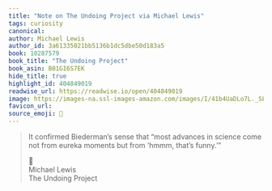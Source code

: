 ```yaml
---
title: "Note on The Undoing Project via Michael Lewis"
tags: curiosity
canonical: 
author: Michael Lewis
author_id: 3a61335021bb5136b1dc5dbe50d183a5
book: 10287579
book_title: "The Undoing Project"
book_asin: B01GI6S7EK
hide_title: true
highlight_id: 404849019
readwise_url: https://readwise.io/open/404849019
image: https://images-na.ssl-images-amazon.com/images/I/41b4UaDLo7L._SL200_.jpg
favicon_url: 
source_emoji: 📕
---
```


> It confirmed Biederman’s sense that “most advances in science come not from eureka moments but from ‘hmmm, that’s funny.’”
> <div class="quoteback-footer"><div class="quoteback-avatar"><span class="mini-emoji"> 📕</span></div><div class="quoteback-metadata"><div class="metadata-inner"><span style="display:none">FROM:</span><div aria-label="Michael Lewis" class="quoteback-author"> Michael Lewis</div><div aria-label="The Undoing Project" class="quoteback-title"> The Undoing Project</div></div></div></div>